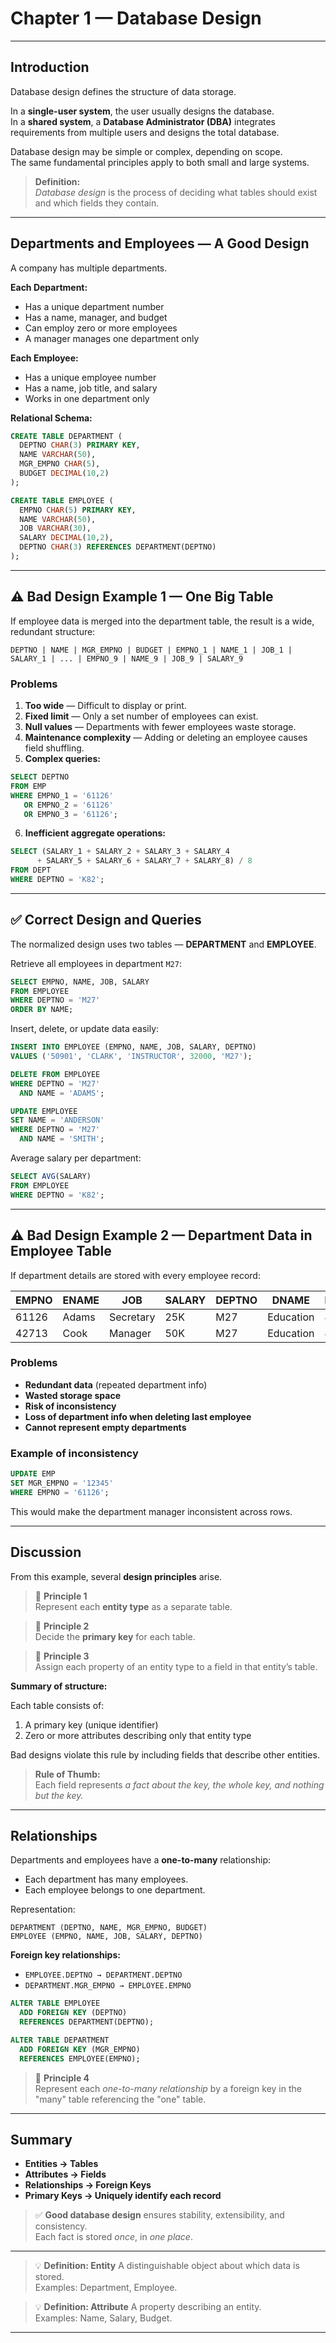 # Chapter 1 — Database Design

---

## Introduction

Database design defines the structure of data storage.

In a **single-user system**, the user usually designs the database.  
In a **shared system**, a **Database Administrator (DBA)** integrates requirements from multiple users and designs the total database.

Database design may be simple or complex, depending on scope.  
The same fundamental principles apply to both small and large systems.

> **Definition:**  
> *Database design* is the process of deciding what tables should exist and which fields they contain.

---

## Departments and Employees — A Good Design

A company has multiple departments.  

**Each Department:**
- Has a unique department number  
- Has a name, manager, and budget  
- Can employ zero or more employees  
- A manager manages one department only  

**Each Employee:**
- Has a unique employee number  
- Has a name, job title, and salary  
- Works in one department only  

**Relational Schema:**

```sql
CREATE TABLE DEPARTMENT (
  DEPTNO CHAR(3) PRIMARY KEY,
  NAME VARCHAR(50),
  MGR_EMPNO CHAR(5),
  BUDGET DECIMAL(10,2)
);

CREATE TABLE EMPLOYEE (
  EMPNO CHAR(5) PRIMARY KEY,
  NAME VARCHAR(50),
  JOB VARCHAR(30),
  SALARY DECIMAL(10,2),
  DEPTNO CHAR(3) REFERENCES DEPARTMENT(DEPTNO)
);
```

---

## ⚠️ Bad Design Example 1 — One Big Table

If employee data is merged into the department table, the result is a wide, redundant structure:

```
DEPTNO | NAME | MGR_EMPNO | BUDGET | EMPNO_1 | NAME_1 | JOB_1 | SALARY_1 | ... | EMPNO_9 | NAME_9 | JOB_9 | SALARY_9
```

### Problems

1. **Too wide** — Difficult to display or print.  
2. **Fixed limit** — Only a set number of employees can exist.  
3. **Null values** — Departments with fewer employees waste storage.  
4. **Maintenance complexity** — Adding or deleting an employee causes field shuffling.  
5. **Complex queries:**

```sql
SELECT DEPTNO
FROM EMP
WHERE EMPNO_1 = '61126'
   OR EMPNO_2 = '61126'
   OR EMPNO_3 = '61126';
```

6. **Inefficient aggregate operations:**

```sql
SELECT (SALARY_1 + SALARY_2 + SALARY_3 + SALARY_4
      + SALARY_5 + SALARY_6 + SALARY_7 + SALARY_8) / 8
FROM DEPT
WHERE DEPTNO = 'K82';
```

---

## ✅ Correct Design and Queries

The normalized design uses two tables — **DEPARTMENT** and **EMPLOYEE**.

Retrieve all employees in department `M27`:

```sql
SELECT EMPNO, NAME, JOB, SALARY
FROM EMPLOYEE
WHERE DEPTNO = 'M27'
ORDER BY NAME;
```

Insert, delete, or update data easily:

```sql
INSERT INTO EMPLOYEE (EMPNO, NAME, JOB, SALARY, DEPTNO)
VALUES ('50901', 'CLARK', 'INSTRUCTOR', 32000, 'M27');

DELETE FROM EMPLOYEE
WHERE DEPTNO = 'M27'
  AND NAME = 'ADAMS';

UPDATE EMPLOYEE
SET NAME = 'ANDERSON'
WHERE DEPTNO = 'M27'
  AND NAME = 'SMITH';
```

Average salary per department:

```sql
SELECT AVG(SALARY)
FROM EMPLOYEE
WHERE DEPTNO = 'K82';
```

---

## ⚠️ Bad Design Example 2 — Department Data in Employee Table

If department details are stored with every employee record:

| EMPNO | ENAME | JOB | SALARY | DEPTNO | DNAME | MGR_EMPNO | BUDGET |
|-------|--------|-----|--------|--------|--------|------------|--------|
| 61126 | Adams | Secretary | 25K | M27 | Education | 42713 | 200K |
| 42713 | Cook | Manager | 50K | M27 | Education | 42713 | 200K |

### Problems

- **Redundant data** (repeated department info)  
- **Wasted storage space**  
- **Risk of inconsistency**  
- **Loss of department info when deleting last employee**  
- **Cannot represent empty departments**

### Example of inconsistency

```sql
UPDATE EMP
SET MGR_EMPNO = '12345'
WHERE EMPNO = '61126';
```

This would make the department manager inconsistent across rows.

---

## Discussion

From this example, several **design principles** arise.

> 🧩 **Principle 1**  
> Represent each **entity type** as a separate table.

> 🧩 **Principle 2**  
> Decide the **primary key** for each table.

> 🧩 **Principle 3**  
> Assign each property of an entity type to a field in that entity’s table.

**Summary of structure:**

Each table consists of:
1. A primary key (unique identifier)  
2. Zero or more attributes describing only that entity type  

Bad designs violate this rule by including fields that describe other entities.

> **Rule of Thumb:**  
> Each field represents *a fact about the key, the whole key, and nothing but the key.*

---

## Relationships

Departments and employees have a **one-to-many** relationship:
- Each department has many employees.
- Each employee belongs to one department.

Representation:

```
DEPARTMENT (DEPTNO, NAME, MGR_EMPNO, BUDGET)
EMPLOYEE (EMPNO, NAME, JOB, SALARY, DEPTNO)
```

**Foreign key relationships:**
- `EMPLOYEE.DEPTNO → DEPARTMENT.DEPTNO`
- `DEPARTMENT.MGR_EMPNO → EMPLOYEE.EMPNO`

```sql
ALTER TABLE EMPLOYEE
  ADD FOREIGN KEY (DEPTNO)
  REFERENCES DEPARTMENT(DEPTNO);

ALTER TABLE DEPARTMENT
  ADD FOREIGN KEY (MGR_EMPNO)
  REFERENCES EMPLOYEE(EMPNO);
```

> 🧩 **Principle 4**  
> Represent each *one-to-many relationship* by a foreign key in the "many" table referencing the "one" table.

---

## Summary

- **Entities → Tables**  
- **Attributes → Fields**  
- **Relationships → Foreign Keys**  
- **Primary Keys → Uniquely identify each record**

> ✅ **Good database design** ensures stability, extensibility, and consistency.  
> Each fact is stored *once*, in *one place*.

---

> 💡 **Definition: Entity**
> A distinguishable object about which data is stored.  
> Examples: Department, Employee.

> 💡 **Definition: Attribute**
> A property describing an entity.  
> Examples: Name, Salary, Budget.

---
